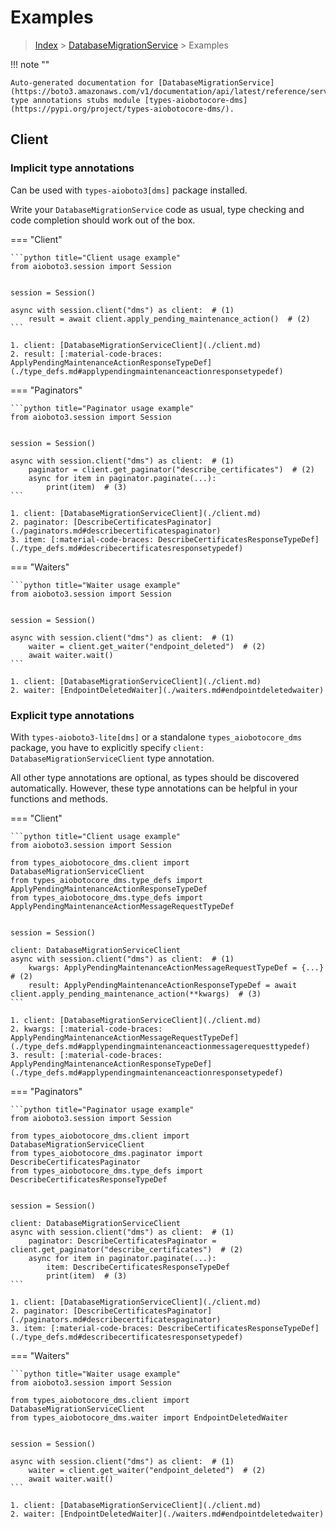 # Examples

> [Index](../README.md) > [DatabaseMigrationService](./README.md) > Examples

!!! note ""

    Auto-generated documentation for [DatabaseMigrationService](https://boto3.amazonaws.com/v1/documentation/api/latest/reference/services/dms.html#DatabaseMigrationService)
    type annotations stubs module [types-aiobotocore-dms](https://pypi.org/project/types-aiobotocore-dms/).

## Client

### Implicit type annotations

Can be used with `types-aioboto3[dms]` package installed.

Write your `DatabaseMigrationService` code as usual,
type checking and code completion should work out of the box.



=== "Client"

    ```python title="Client usage example"
    from aioboto3.session import Session


    session = Session()

    async with session.client("dms") as client:  # (1)
        result = await client.apply_pending_maintenance_action()  # (2)
    ```

    1. client: [DatabaseMigrationServiceClient](./client.md)
    2. result: [:material-code-braces: ApplyPendingMaintenanceActionResponseTypeDef](./type_defs.md#applypendingmaintenanceactionresponsetypedef) 



=== "Paginators"

    ```python title="Paginator usage example"
    from aioboto3.session import Session


    session = Session()

    async with session.client("dms") as client:  # (1)
        paginator = client.get_paginator("describe_certificates")  # (2)
        async for item in paginator.paginate(...):
            print(item)  # (3)
    ```

    1. client: [DatabaseMigrationServiceClient](./client.md)
    2. paginator: [DescribeCertificatesPaginator](./paginators.md#describecertificatespaginator)
    3. item: [:material-code-braces: DescribeCertificatesResponseTypeDef](./type_defs.md#describecertificatesresponsetypedef) 



=== "Waiters"

    ```python title="Waiter usage example"
    from aioboto3.session import Session


    session = Session()

    async with session.client("dms") as client:  # (1)
        waiter = client.get_waiter("endpoint_deleted")  # (2)
        await waiter.wait()
    ```

    1. client: [DatabaseMigrationServiceClient](./client.md)
    2. waiter: [EndpointDeletedWaiter](./waiters.md#endpointdeletedwaiter)


### Explicit type annotations

With `types-aioboto3-lite[dms]`
or a standalone `types_aiobotocore_dms` package, you have to explicitly specify
`client: DatabaseMigrationServiceClient` type annotation.

All other type annotations are optional, as types should be discovered automatically.
However, these type annotations can be helpful in your functions and methods.


=== "Client"

    ```python title="Client usage example"
    from aioboto3.session import Session

    from types_aiobotocore_dms.client import DatabaseMigrationServiceClient
    from types_aiobotocore_dms.type_defs import ApplyPendingMaintenanceActionResponseTypeDef
    from types_aiobotocore_dms.type_defs import ApplyPendingMaintenanceActionMessageRequestTypeDef


    session = Session()

    client: DatabaseMigrationServiceClient
    async with session.client("dms") as client:  # (1)
        kwargs: ApplyPendingMaintenanceActionMessageRequestTypeDef = {...}  # (2)
        result: ApplyPendingMaintenanceActionResponseTypeDef = await client.apply_pending_maintenance_action(**kwargs)  # (3)
    ```

    1. client: [DatabaseMigrationServiceClient](./client.md)
    2. kwargs: [:material-code-braces: ApplyPendingMaintenanceActionMessageRequestTypeDef](./type_defs.md#applypendingmaintenanceactionmessagerequesttypedef) 
    3. result: [:material-code-braces: ApplyPendingMaintenanceActionResponseTypeDef](./type_defs.md#applypendingmaintenanceactionresponsetypedef) 



=== "Paginators"

    ```python title="Paginator usage example"
    from aioboto3.session import Session

    from types_aiobotocore_dms.client import DatabaseMigrationServiceClient
    from types_aiobotocore_dms.paginator import DescribeCertificatesPaginator
    from types_aiobotocore_dms.type_defs import DescribeCertificatesResponseTypeDef


    session = Session()

    client: DatabaseMigrationServiceClient
    async with session.client("dms") as client:  # (1)
        paginator: DescribeCertificatesPaginator = client.get_paginator("describe_certificates")  # (2)
        async for item in paginator.paginate(...):
            item: DescribeCertificatesResponseTypeDef
            print(item)  # (3)
    ```

    1. client: [DatabaseMigrationServiceClient](./client.md)
    2. paginator: [DescribeCertificatesPaginator](./paginators.md#describecertificatespaginator)
    3. item: [:material-code-braces: DescribeCertificatesResponseTypeDef](./type_defs.md#describecertificatesresponsetypedef) 



=== "Waiters"

    ```python title="Waiter usage example"
    from aioboto3.session import Session

    from types_aiobotocore_dms.client import DatabaseMigrationServiceClient
    from types_aiobotocore_dms.waiter import EndpointDeletedWaiter


    session = Session()

    async with session.client("dms") as client:  # (1)
        waiter = client.get_waiter("endpoint_deleted")  # (2)
        await waiter.wait()
    ```

    1. client: [DatabaseMigrationServiceClient](./client.md)
    2. waiter: [EndpointDeletedWaiter](./waiters.md#endpointdeletedwaiter)


